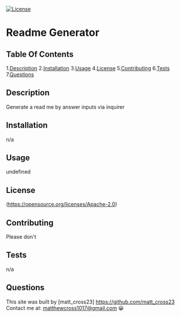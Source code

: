 [![License](https://img.shields.io/badge/License-Apache_2.0-blue.svg)](https://opensource.org/licenses/Apache-2.0)
  # **Readme Generator**

  ## Table Of Contents

  1.[Description](#description)
  2.[Installation](#installation)
  3.[Usage](#Usage)
  4.[License](#License)
  5.[Contributing](#Contributing)
  6.[Tests](#Tests)
  7.[Questions](#Questions)
  


  ## Description
  Generate a read me by answer inputs via inquirer

  ## Installation
  n/a

  ## Usage
  undefined

  ## License
  (https://opensource.org/licenses/Apache-2.0)

  ## Contributing
  Please don't

  ## Tests
  n/a

  ## Questions
  This site was built by [matt_cross23] https://github.com/matt_cross23 
  Contact me at: matthewcross1017@gmail.com
  :grinning:
  